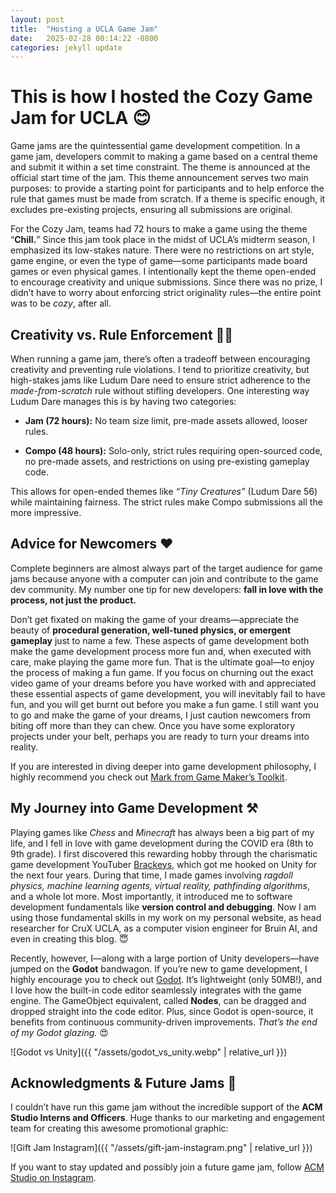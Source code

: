 ```yaml
---
layout: post
title:  "Hosting a UCLA Game Jam"
date:   2025-02-28 00:14:22 -0800
categories: jekyll update
---
```


# This is how I hosted the Cozy Game Jam for UCLA 😊

Game jams are the quintessential game development competition. In a game jam, developers commit to making a game based on a central theme and submit it within a set time constraint. The theme is announced at the official start time of the jam. This theme announcement serves two main purposes: to provide a starting point for participants and to help enforce the rule that games must be made from scratch. If a theme is specific enough, it excludes pre-existing projects, ensuring all submissions are original.

For the Cozy Jam, teams had 72 hours to make a game using the theme “**Chill.**” Since this jam took place in the midst of UCLA’s midterm season, I emphasized its low-stakes nature. There were no restrictions on art style, game engine, or even the type of game—some participants made board games or even physical games. I intentionally kept the theme open-ended to encourage creativity and unique submissions. Since there was no prize, I didn’t have to worry about enforcing strict originality rules—the entire point was to be *cozy*, after all.

## Creativity vs. Rule Enforcement 🎨🚓

When running a game jam, there’s often a tradeoff between encouraging creativity and preventing rule violations. I tend to prioritize creativity, but high-stakes jams like Ludum Dare need to ensure strict adherence to the *made-from-scratch* rule without stifling developers. One interesting way Ludum Dare manages this is by having two categories:

- **Jam (72 hours):** No team size limit, pre-made assets allowed, looser rules.

- **Compo (48 hours):** Solo-only, strict rules requiring open-sourced code, no pre-made assets, and restrictions on using pre-existing gameplay code.

This allows for open-ended themes like *“Tiny Creatures”* (Ludum Dare 56) while maintaining fairness. The strict rules make Compo submissions all the more impressive.

## Advice for Newcomers ♥️

Complete beginners are almost always part of the target audience for game jams because anyone with a computer can join and contribute to the game dev community. My number one tip for new developers: **fall in love with the process, not just the product.**

Don’t get fixated on making the game of your dreams—appreciate the beauty of **procedural generation, well-tuned physics, or emergent gameplay** just to name a few. These aspects of game development both make the game development process more fun and, when executed with care, make playing the game more fun. That is the ultimate goal—to enjoy the process of making a fun game. If you focus on churning out the exact video game of your dreams before you have worked with and appreciated these essential aspects of game development, you will inevitably fail to have fun, and you will get burnt out before you make a fun game. I still want you to go and make the game of your dreams, I just caution newcomers from biting off more than they can chew. Once you have some exploratory projects under your belt, perhaps you are ready to turn your dreams into reality.

If you are interested in diving deeper into game development philosophy, I highly recommend you check out [Mark from Game Maker’s Toolkit](https://www.youtube.com/channel/UCqJ-Xo29CKyLTjn6z2XwYAw).

## My Journey into Game Development ⚒️

Playing games like *Chess* and *Minecraft* has always been a big part of my life, and I fell in love with game development during the COVID era (8th to 9th grade). I first discovered this rewarding hobby through the charismatic game development YouTuber [Brackeys](https://www.youtube.com/channel/UCYbK_tjZ2OrIZFBvU6CCMiA), which got me hooked on Unity for the next four years. During that time, I made games involving *ragdoll physics, machine learning agents, virtual reality, pathfinding algorithms*, and a whole lot more. Most importantly, it introduced me to software development fundamentals like **version control and debugging**. Now I am using those fundamental skills in my work on my personal website, as head researcher for CruX UCLA, as a computer vision engineer for Bruin AI, and even in creating this blog. 😇

Recently, however, I—along with a large portion of Unity developers—have jumped on the **Godot** bandwagon. If you’re new to game development, I highly encourage you to check out [Godot](https://godotengine.org/). It’s lightweight (only 50MB!), and I love how the built-in code editor seamlessly integrates with the game engine. The GameObject equivalent, called **Nodes**, can be dragged and dropped straight into the code editor. Plus, since Godot is open-source, it benefits from continuous community-driven improvements. *That’s the end of my Godot glazing.* 😍

![Godot vs Unity]({{ "/assets/godot_vs_unity.webp" | relative_url }})

## Acknowledgments & Future Jams 🤔

I couldn’t have run this game jam without the incredible support of the **ACM Studio Interns and Officers**. Huge thanks to our marketing and engagement team for creating this awesome promotional graphic:

![Gift Jam Instagram]({{ "/assets/gift-jam-instagram.png" | relative_url }})

If you want to stay updated and possibly join a future game jam, follow [ACM Studio on Instagram](https://www.instagram.com/acmstudio.ucla/).

[Portfolio]: https://aeriab.github.io 
[GitHub]: https://github.com/aeriab
[LinkedIn]: www.linkedin.com/in/aeria
[Instagram]: https://www.instagram.com/brendan_aeria1622/
[Twitter]: https://x.com/BrendanAeria
[YouTube]: https://www.youtube.com/@brendan3511/featured